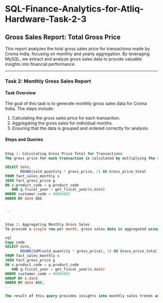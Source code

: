 
# SQL-Finance-Analytics-for-Atliq-Hardware-Task-2-3

## Gross Sales Report: Total Gross Price

This report analyzes the total gross sales price for transactions made by Croma India, focusing on monthly and yearly aggregation. By leveraging MySQL, we extract and analyze gross sales data to provide valuable insights into financial performance.

---

### Task 2: Monthly Gross Sales Report

#### Task Overview
The goal of this task is to generate monthly gross sales data for Croma India. The steps include:

1. Calculating the gross sales price for each transaction.
2. Aggregating the gross sales for individual months.
3. Ensuring that the data is grouped and ordered correctly for analysis.

#### Steps and Queries



```sql

Step 1: Calculating Gross Price Total for Transactions
The gross price for each transaction is calculated by multiplying the sold quantity by the gross price.

SELECT date, 
       ROUND(sold_quantity * gross_price, 2) AS Gross_price_total
FROM fact_sales_monthly s
JOIN fact_gross_price g
ON s.product_code = g.product_code 
   AND g.fiscal_year = get_fiscal_year(s.date)
WHERE customer_code = 90002002
ORDER BY date ASC


---


Step 2: Aggregating Monthly Gross Sales
To provide a single row per month, gross sales data is aggregated using the SUM function and grouped by the transaction date.

sql
Copy code
SELECT date, 
       ROUND(SUM(sold_quantity * gross_price), 2) AS Gross_price_total
FROM fact_sales_monthly s
JOIN fact_gross_price g
ON s.product_code = g.product_code 
   AND g.fiscal_year = get_fiscal_year(s.date)
WHERE customer_code = 90002002
GROUP BY s.date
ORDER BY date ASC;
---

The result of this query provides insights into monthly sales trends and customer spending patterns.
